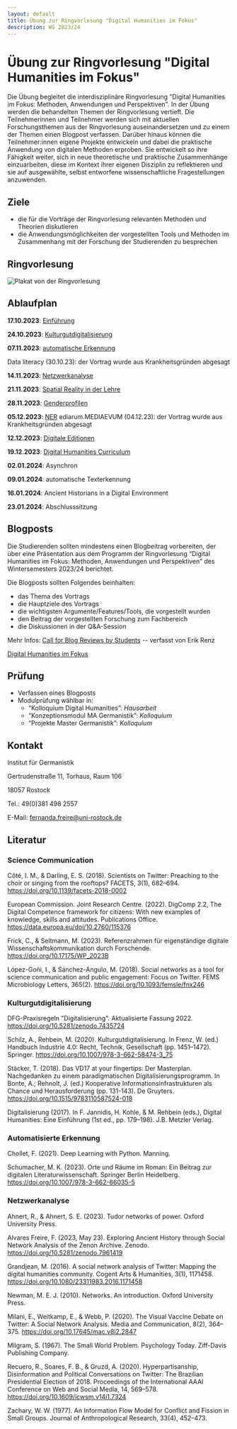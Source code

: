 ```yaml
---
layout: default
title: Übung zur Ringvorlesung "Digital Humanities im Fokus"
description: WS 2023/24
---
```

# Übung zur Ringvorlesung "Digital Humanities im Fokus"

Die Übung begleitet die interdisziplinäre Ringvorlesung "Digital Humanities im Fokus: Methoden, Anwendungen und Perspektiven". In der Übung werden die behandelten Themen der Ringvorlesung vertieft. Die Teilnehmerinnen und Teilnehmer werden sich mit aktuellen Forschungsthemen aus der Ringvorlesung auseinandersetzen und zu einem der Themen einen Blogpost verfassen. Darüber hinaus können die Teilnehmer:innen eigene Projekte entwickeln und dabei die praktische Anwendung von digitalen Methoden erproben. Sie entwickelt so ihre Fähigkeit weiter, sich in neue theoretische und praktische Zusammenhänge einzuarbeiten, diese im Kontext ihrer eigenen Disziplin zu reflektieren und sie auf ausgewählte, selbst entworfene wissenschaftliche Fragestellungen anzuwenden.

## Ziele
- die für die Vorträge der Ringvorlesung relevanten Methoden und Theorien diskutieren
- die Anwendungsmöglichkeiten der vorgestellten Tools und Methoden im Zusammenhang mit der Forschung der Studierenden zu besprechen

## Ringvorlesung

![Plakat von der Ringvorlesung](Plakat_WiSe_23-24_A1-01.png)

## Ablaufplan

**17.10.2023**: [Einführung](https://docs.google.com/presentation/d/1eA3DbAqpSPS46GiedNzJ1P8EpFLgNmpsVNjfH-iU5_M)

**24.10.2023**: [Kulturgutdigitalisierung](https://docs.google.com/presentation/d/1lDdp6O5sWloEzLaA1EAY6_cXccduGf5s9UtuvTYRLTk)

**07.11.2023**: [automatische Erkennung](https://docs.google.com/presentation/d/1NOzTKY6mr7A-mXeFCSjWzBe_GxxOGEKp_Y2jo8lNKIw/edit?usp=sharing)

Data literacy (30.10.23): der Vortrag wurde aus Krankheitsgründen abgesagt

**14.11.2023**: [Netzwerkanalyse](https://docs.google.com/presentation/d/1-3VzGpW0Wy0rrTKT7SYM11UjOyVBPnPr0Nz0H2GGw3o/edit?usp=sharing)

**21.11.2023**: [Spatial Reality in der Lehre](https://docs.google.com/presentation/d/1JMrMbuIbmRYwjDjuq3VbVVdHfkTJ4bb9mx26yEW-VpQ/edit?usp=sharing)

**28.11.2023**: [Genderprofilen](https://docs.google.com/presentation/d/1kpQAJNVzJmtjVFd-9-tLCIKzbReyrrCKtoHDh3nvI4o/edit?usp=sharing)

**05.12.2023**: [NER](https://docs.google.com/presentation/d/1sdiBfbv6Fs7UqrozX8vQMPKLx1KFYiMOc0QUbJeVD0I/edit?usp=sharing)
ediarum.MEDIAEVUM (04.12.23): der Vortrag wurde aus Krankheitsgründen abgesagt

**12.12.2023**: [Digitale Editionen](https://docs.google.com/presentation/d/1puW_8zorj2tJQzlOG1TDU1nMZq9rm81bexORBjVGZNk/edit?usp=sharing)

**19.12.2023**: [Digital Humanities Curriculum](https://docs.google.com/presentation/d/1OG5tdsrhgy0fOHi7MAX1p6Kp0mmL5NHHAsEyFwfYj5E/edit?usp=sharing)

**02.01.2024**: Asynchron

**09.01.2024**: automatische Texterkennung

**16.01.2024**: Ancient Historians in a Digital Environment

**23.01.2024**: Abschlusssitzung

## Blogposts
Die Studierenden sollten mindestens einen Blogbeitrag vorbereiten, der über eine Präsentation aus dem Programm der Ringvorlesung “Digital Humanities im Fokus: Methoden, Anwendungen und Perspektiven” des Wintersemesters 2023/24 berichtet. 

Die Blogposts sollten Folgendes beinhalten:

- das Thema des Vortrags
- die Hauptziele des Vortrags
- die wichtigsten Argumente/Features/Tools, die vorgestellt wurden
- den Beitrag der vorgestellten Forschung zum Fachbereich
- die Diskussionen in der Q&A-Session

Mehr Infos: [Call for Blog Reviews by Students](Call_for_Blog_Reviews_by_Students.pdf) -- verfasst von Erik Renz

[Digital Humanities im Fokus](https://dhimfokus.hypotheses.org/)

## Prüfung
- Verfassen eines Blogposts
- Modulprüfung wählbar in:
    - “Kolloquium Digital Humanities”: _Hausarbeit_
    - “Konzeptionsmodul MA Germanistik”: _Kolloquium_
    - “Projekte Master Germanistik”: _Kolloquium_

## Kontakt
Institut für Germanistik

Gertrudenstraße 11, Torhaus, Raum 106

18057 Rostock

Tel.: 49(0)381 498 2557

E-Mail: fernanda.freire@uni-rostock.de

## Literatur
###	Science Communication
Côté, I. M., & Darling, E. S. (2018). Scientists on Twitter: Preaching to the choir or singing from the rooftops? FACETS, 3(1), 682–694. https://doi.org/10.1139/facets-2018-0002

European Commission. Joint Research Centre. (2022). DigComp 2.2, The Digital Competence framework for citizens: With new examples of knowledge, skills and attitudes. Publications Office. https://data.europa.eu/doi/10.2760/115376

Frick, C., & Seltmann, M. (2023). Referenzrahmen für eigenständige digitale Wissenschaftskommunikation durch Forschende. https://doi.org/10.17175/WP_2023B

López-Goñi, I., & Sánchez-Angulo, M. (2018). Social networks as a tool for science communication and public engagement: Focus on Twitter. FEMS Microbiology Letters, 365(2). https://doi.org/10.1093/femsle/fnx246

### Kulturgutdigitalisierung
DFG-Praxisregeln "Digitalisierung". Aktualisierte Fassung 2022. https://doi.org/10.5281/zenodo.7435724

Schilz, A., Rehbein, M. (2020). Kulturgutdigitalisierung. In Frenz, W. (ed.) Handbuch Industrie 4.0: Recht, Technik, Gesellschaft (pp. 1451–1472). Springer. https://doi.org/10.1007/978-3-662-58474-3_75

Stäcker, T. (2018). Das VD17 at your fingertips: Der Masterplan. Nachgedanken zu einem paradigmatischen Digitalisierungsprogramm. In Bonte, A.; Rehnolt, J. (ed.) Kooperative Informationsinfrastrukturen als Chance und Herausforderung (pp. 131-143). De Gruyters. https://doi.org/10.1515/9783110587524-018

Digitalisierung (2017). In F. Jannidis, H. Kohle, & M. Rehbein (eds.), Digital Humanities: Eine Einführung (1st ed., pp. 179–198). J.B. Metzler Verlag.


### Automatisierte Erkennung

Chollet, F. (2021). Deep Learning with Python. Manning.

Schumacher, M. K. (2023). Orte und Räume im Roman: Ein Beitrag zur digitalen Literaturwissenschaft. Springer Berlin Heidelberg. https://doi.org/10.1007/978-3-662-66035-5

### Netzwerkanalyse

Ahnert, R., & Ahnert, S. E. (2023). Tudor networks of power. Oxford University Press.

Alvares Freire, F. (2023, May 23). Exploring Ancient History through Social Network Analysis of the Zenon Archive. Zenodo. https://doi.org/10.5281/zenodo.7961419

Grandjean, M. (2016). A social network analysis of Twitter: Mapping the digital humanities community. Cogent Arts & Humanities, 3(1), 1171458. https://doi.org/10.1080/23311983.2016.1171458

Newman, M. E. J. (2010). Networks. An introduction. Oxford University Press.

Milani, E., Weitkamp, E., & Webb, P. (2020). The Visual Vaccine Debate on Twitter: A Social Network Analysis. Media and Communication, 8(2), 364–375. https://doi.org/10.17645/mac.v8i2.2847

Milgram, S. (1967). The Small World Problem. Psychology Today. Ziff-Davis Publishing Company.

Recuero, R., Soares, F. B., & Gruzd, A. (2020). Hyperpartisanship, Disinformation and Political Conversations on Twitter: The Brazilian Presidential Election of 2018. Proceedings of the International AAAI Conference on Web and Social Media, 14, 569–578. https://doi.org/10.1609/icwsm.v14i1.7324

Zachary, W. W. (1977). An Information Flow Model for Conflict and Fission in Small Groups. Journal of Anthropological Research, 33(4), 452–473.


